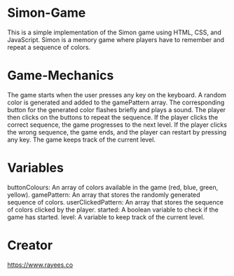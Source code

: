 # Simon-Game
This is a simple implementation of the Simon game using HTML, CSS, and JavaScript. Simon is a memory game where players have to remember and repeat a sequence of colors.

# Game-Mechanics
The game starts when the user presses any key on the keyboard.
A random color is generated and added to the gamePattern array.
The corresponding button for the generated color flashes briefly and plays a sound.
The player then clicks on the buttons to repeat the sequence.
If the player clicks the correct sequence, the game progresses to the next level.
If the player clicks the wrong sequence, the game ends, and the player can restart by pressing any key.
The game keeps track of the current level.

# Variables
buttonColours: An array of colors available in the game (red, blue, green, yellow).
gamePattern: An array that stores the randomly generated sequence of colors.
userClickedPattern: An array that stores the sequence of colors clicked by the player.
started: A boolean variable to check if the game has started.
level: A variable to keep track of the current level.

# Creator
https://www.rayees.co
